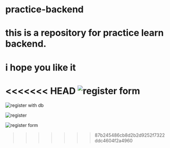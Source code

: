 # practice-backend
# this is a repository for practice learn backend.
# i hope you like it
<<<<<<< HEAD
![register form](https://github.com/alirezatalebizadeh/practice-backend/assets/104105725/e2af1bbe-3a2a-4430-9d54-595406900c48)
=======

![register with db](https://github.com/alirezatalebizadeh/practice-backend/assets/104105725/690a48be-fd16-489e-b02a-747307647fa4)

![register](https://github.com/alirezatalebizadeh/practice-backend/assets/104105725/e574a54f-3e08-4bdb-8654-ff5bd30f0aa0)


![register form](https://github.com/alirezatalebizadeh/practice-backend/assets/104105725/e2af1bbe-3a2a-4430-9d54-595406900c48)




>>>>>>> 87b245486cb8d2b2d9252f7322ddc4604f2a4960
